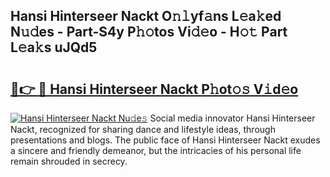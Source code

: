 ## Hansi Hinterseer Nackt O𝚗𝚕yf𝚊ns L𝚎a𝚔ed N𝚞𝚍es - Part-S4y P𝚑𝚘tos Vi𝚍𝚎o - H𝚘𝚝 Part L𝚎a𝚔s uJQd5

# <h2><a href="http://kfcdv5n.oniu.top/?m=Hansi+Hinterseer+Nackt">🔗👉 🔴 Hansi Hinterseer Nackt P𝚑ot𝚘𝚜 V𝚒d𝚎o</a></h2>

[![Hansi Hinterseer Nackt Nu𝚍e𝚜](https://i.imgur.com/0qMVB7G.gif)](http://kfcdv5n.oniu.top/?m=Hansi+Hinterseer+Nackt)
Social media innovator Hansi Hinterseer Nackt, recognized for sharing dance and lifestyle ideas, through presentations and blogs. The public face of Hansi Hinterseer Nackt exudes a sincere and friendly demeanor, but the intricacies of his personal life remain shrouded in secrecy.  
